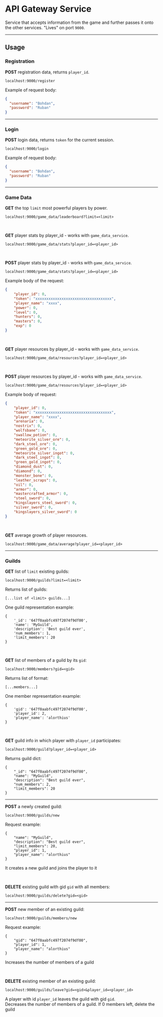# API Gateway Service

Service that accepts information from the game and further passes it onto the other services.
"Lives" on port `9000`.

---

## Usage

### Registration

**POST** registration data, returns `player_id`.

```
localhost:9000/register
```

Example of request body:
```json
{
  "username": "Bohdan",
  "password": "Ruban"
}
```

---

### Login

**POST** login data, returns `token` for the current session.

```
localhost:9000/login
```

Example of request body:
```json
{
  "username": "Bohdan",
  "password": "Ruban"
}
```

---

### Game Data

**GET** the top `limit` most powerful players by power.
```
localhost:9000/game_data/leaderboard?limit=<limit>
```

<br>

**GET** player stats by player_id - works with `game_data_service`.
```
localhost:9000/game_data/stats?player_id=<player_id>
```

<br>

**POST** player stats by player_id - works with `game_data_service`.
```
localhost:9000/game_data/stats?player_id=<player_id>
```
Example body of the request:
```json
{
    "player_id": 0,
    "token": "xxxxxxxxxxxxxxxxxxxxxxxxxxxxxxxxxxx",
    "player_name": "xxxx",
    "power": 0,
    "level": 0,
    "hunters": 0,
    "masters": 0,
    "exp": 0
}
```

<br>

**GET** player resources by player_id - works with `game_data_service`.
```
localhost:9000/game_data/resources?player_id=<player_id>
```

<br>

**POST** player resources by player_id - works with `game_data_service`.
```
localhost:9000/game_data/resources?player_id=<player_id>
```
Example body of request:
```json
{
    "player_id": 0,
    "token": "xxxxxxxxxxxxxxxxxxxxxxxxxxxxxxxxxxx",
    "player_name": "xxxx",
    "arenaria": 0,
    "nostrix": 0,
    "wolfsbane": 0,
    "swallow_potion": 0,
    "meteorite_silver_ore": 0,
    "dark_steel_ore": 0,
    "green_gold_ore": 0,
    "meteorite_silver_ingot": 0,
    "dark_steel_ingot": 0,
    "green_gold_ingot": 0,
    "diamond_dust": 0,
    "diamond": 0,
    "monster_bone": 0,
    "leather_scraps": 0,
    "oil": 0,
    "armor": 0,
    "mastercrafted_armor": 0,
    "steel_sword": 0,
    "kingslayers_steel_sword": 0,
    "silver_sword": 0,
    "kingslayers_silver_sword": 0
}
```

<br>

**GET** average growth of player resources.

```
localhost:9000/game_data/average?player_id=<player_id>
```

---

### Guilds


**GET** list of `limit` existing guilds:  
```
localhost:9000/guilds?limit=<limit>
```  
Returns list of guilds:
```
[...list of <limit> guilds...]
```
One guild representation example:   
```
{
    '_id': '647f0aabfc497f2074f9df00',
    'name': 'MyGuild',
    'description': 'Best guild ever',
    'num_members': 1,
    'limit_members': 20
}
```

<br>

**GET** list of members of a guild by its `gid`:
```
localhost:9000/members?gid=<gid>
```
Returns list of format:
```
[...members...]
```
One member representation example:
```
{
    'gid': '647f0aabfc497f2074f9df00',
    'player_id': 2,
    'player_name': 'alorthius'
}
```

<br>

**GET** guild info in which player with `player_id` participates:
```
localhost:9000/guild?player_id=<player_id>
```
Returns guild dict:
```
{
    "_id": "647f0aabfc497f2074f9df00",
    "name": "MyGuild",
    "description": "Best guild ever",
    "num_members": 2,
    "limit_members": 20
}
```

---


**POST** a newly created guild:
```
localhost:9000/guilds/new
```
Request example:
```
{
    "name": "MyGuild",
    "description": "Best guild ever",
    "limit_members": 20,
    "player_id": 1,
    "player_name": "alorthius"
}
```
It creates a new guild and joins the player to it

<br>

**DELETE** existing guild with gid `gid` with all members:
```
localhost:9000/guilds/delete?gid=<gid>
```

---


**POST** new member of an existing guild:
```
localhost:9000/guilds/members/new
```
Request example:
```
{
    "gid": "647f0aabfc497f2074f9df00",
    "player_id": 1,
    "player_name": "alorthius"
}
```
Increases the number of members of a guild

<br>

**DELETE** existing member of an existing guild:
```
localhost:9000/guilds/leave?gid=<gid>&player_id=<player_id>
```
A player with id `player_id` leaves the guild with gid `gid`.  
Decreases the number of members of a guild. If 0 members left, delete the guild

